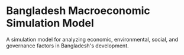 # Bangladesh Macroeconomic Simulation Model

A simulation model for analyzing economic, environmental, social, and governance factors in Bangladesh's development.
